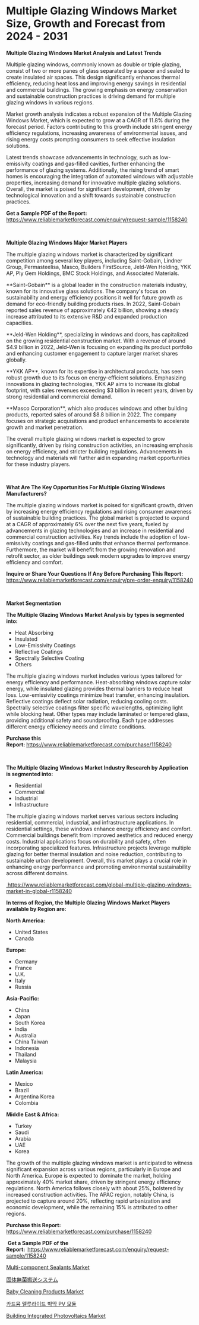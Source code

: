 <p><h1>Multiple Glazing Windows Market Size, Growth and Forecast from 2024 - 2031</h1></p><p><strong>Multiple Glazing Windows Market Analysis and Latest Trends</strong></p>
<p><p>Multiple glazing windows, commonly known as double or triple glazing, consist of two or more panes of glass separated by a spacer and sealed to create insulated air spaces. This design significantly enhances thermal efficiency, reducing heat loss and improving energy savings in residential and commercial buildings. The growing emphasis on energy conservation and sustainable construction practices is driving demand for multiple glazing windows in various regions.</p><p>Market growth analysis indicates a robust expansion of the Multiple Glazing Windows Market, which is expected to grow at a CAGR of 11.8% during the forecast period. Factors contributing to this growth include stringent energy efficiency regulations, increasing awareness of environmental issues, and rising energy costs prompting consumers to seek effective insulation solutions. </p><p>Latest trends showcase advancements in technology, such as low-emissivity coatings and gas-filled cavities, further enhancing the performance of glazing systems. Additionally, the rising trend of smart homes is encouraging the integration of automated windows with adjustable properties, increasing demand for innovative multiple glazing solutions. Overall, the market is poised for significant development, driven by technological innovation and a shift towards sustainable construction practices.</p></p>
<p><strong>Get a Sample PDF of the Report:&nbsp;</strong> <a href="https://www.reliablemarketforecast.com/enquiry/request-sample/1158240">https://www.reliablemarketforecast.com/enquiry/request-sample/1158240</a></p>
<p>&nbsp;</p>
<p><strong>Multiple Glazing Windows Major Market Players</strong></p>
<p><p>The multiple glazing windows market is characterized by significant competition among several key players, including Saint-Gobain, Lindner Group, Permasteelisa, Masco, Builders FirstSource, Jeld-Wen Holding, YKK AP, Ply Gem Holdings, BMC Stock Holdings, and Associated Materials. </p><p>**Saint-Gobain** is a global leader in the construction materials industry, known for its innovative glass solutions. The company's focus on sustainability and energy efficiency positions it well for future growth as demand for eco-friendly building products rises. In 2022, Saint-Gobain reported sales revenue of approximately €42 billion, showing a steady increase attributed to its extensive R&D and expanded production capacities.</p><p>**Jeld-Wen Holding**, specializing in windows and doors, has capitalized on the growing residential construction market. With a revenue of around $4.9 billion in 2022, Jeld-Wen is focusing on expanding its product portfolio and enhancing customer engagement to capture larger market shares globally.</p><p>**YKK AP**, known for its expertise in architectural products, has seen robust growth due to its focus on energy-efficient solutions. Emphasizing innovations in glazing technologies, YKK AP aims to increase its global footprint, with sales revenues exceeding $3 billion in recent years, driven by strong residential and commercial demand.</p><p>**Masco Corporation**, which also produces windows and other building products, reported sales of around $8.8 billion in 2022. The company focuses on strategic acquisitions and product enhancements to accelerate growth and market penetration.</p><p>The overall multiple glazing windows market is expected to grow significantly, driven by rising construction activities, an increasing emphasis on energy efficiency, and stricter building regulations. Advancements in technology and materials will further aid in expanding market opportunities for these industry players.</p></p>
<p>&nbsp;</p>
<p><strong>What Are The Key Opportunities For Multiple Glazing Windows Manufacturers?</strong></p>
<p><p>The multiple glazing windows market is poised for significant growth, driven by increasing energy efficiency regulations and rising consumer awareness of sustainable building practices. The global market is projected to expand at a CAGR of approximately 6% over the next five years, fueled by advancements in glazing technologies and an increase in residential and commercial construction activities. Key trends include the adoption of low-emissivity coatings and gas-filled units that enhance thermal performance. Furthermore, the market will benefit from the growing renovation and retrofit sector, as older buildings seek modern upgrades to improve energy efficiency and comfort.</p></p>
<p><strong>Inquire or Share Your Questions If Any Before Purchasing This Report:</strong> <a href="https://www.reliablemarketforecast.com/enquiry/pre-order-enquiry/1158240">https://www.reliablemarketforecast.com/enquiry/pre-order-enquiry/1158240</a></p>
<p>&nbsp;</p>
<p><strong>Market Segmentation</strong></p>
<p><strong>The Multiple Glazing Windows Market Analysis by types is segmented into:</strong></p>
<p><ul><li>Heat Absorbing</li><li>Insulated</li><li>Low-Emissivity Coatings</li><li>Reflective Coatings</li><li>Spectrally Selective Coating</li><li>Others</li></ul></p>
<p><p>The multiple glazing windows market includes various types tailored for energy efficiency and performance. Heat-absorbing windows capture solar energy, while insulated glazing provides thermal barriers to reduce heat loss. Low-emissivity coatings minimize heat transfer, enhancing insulation. Reflective coatings deflect solar radiation, reducing cooling costs. Spectrally selective coatings filter specific wavelengths, optimizing light while blocking heat. Other types may include laminated or tempered glass, providing additional safety and soundproofing. Each type addresses different energy efficiency needs and climate conditions.</p></p>
<p><strong>Purchase this Report:&nbsp;</strong><a href="https://www.reliablemarketforecast.com/purchase/1158240">https://www.reliablemarketforecast.com/purchase/1158240</a></p>
<p>&nbsp;</p>
<p><strong>The Multiple Glazing Windows Market Industry Research by Application is segmented into:</strong></p>
<p><ul><li>Residential</li><li>Commercial</li><li>Industrial</li><li>Infrastructure</li></ul></p>
<p><p>The multiple glazing windows market serves various sectors including residential, commercial, industrial, and infrastructure applications. In residential settings, these windows enhance energy efficiency and comfort. Commercial buildings benefit from improved aesthetics and reduced energy costs. Industrial applications focus on durability and safety, often incorporating specialized features. Infrastructure projects leverage multiple glazing for better thermal insulation and noise reduction, contributing to sustainable urban development. Overall, this market plays a crucial role in enhancing energy performance and promoting environmental sustainability across different domains.</p></p>
<p><a href="https://www.reliablemarketforecast.com/global-multiple-glazing-windows-market-in-global-r1158240">&nbsp;https://www.reliablemarketforecast.com/global-multiple-glazing-windows-market-in-global-r1158240</a></p>
<p><strong>In terms of Region, the Multiple Glazing Windows Market Players available by Region are:</strong></p>
<p>
    <p> <strong> North America: </strong>
        <ul>
            <li>United States</li>
            <li>Canada</li>
        </ul>
        </p> 
    <p> <strong> Europe: </strong>
        <ul>
            <li>Germany</li>
            <li>France</li>
            <li>U.K.</li>
            <li>Italy</li>
            <li>Russia</li>
        </ul>
        </p> 
    <p> <strong> Asia-Pacific: </strong>
        <ul>
            <li>China</li>
            <li>Japan</li>
            <li>South Korea</li>
            <li>India</li>
            <li>Australia</li>
            <li>China Taiwan</li>
            <li>Indonesia</li>
            <li>Thailand</li>
            <li>Malaysia</li>
        </ul>
        </p> 
    <p> <strong> Latin America: </strong>
        <ul>
            <li>Mexico</li>
            <li>Brazil</li>
            <li>Argentina Korea</li>
            <li>Colombia</li>
        </ul>
        </p> 
    <p> <strong> Middle East & Africa: </strong>
        <ul>
            <li>Turkey</li>
            <li>Saudi</li>
            <li>Arabia</li>
            <li>UAE</li>
            <li>Korea</li>
        </ul>
    </p>
    </p>
<p><p>The growth of the multiple glazing windows market is anticipated to witness significant expansion across various regions, particularly in Europe and North America. Europe is expected to dominate the market, holding approximately 40% market share, driven by stringent energy efficiency regulations. North America follows closely with about 25%, bolstered by increased construction activities. The APAC region, notably China, is projected to capture around 20%, reflecting rapid urbanization and economic development, while the remaining 15% is attributed to other regions.</p></p>
<p><strong>Purchase this Report: </strong><a href="https://www.reliablemarketforecast.com/purchase/1158240">https://www.reliablemarketforecast.com/purchase/1158240</a></p>
<p>&nbsp;<strong>Get a Sample PDF of the Report:&nbsp;&nbsp;</strong><a href="https://www.reliablemarketforecast.com/enquiry/request-sample/1158240">https://www.reliablemarketforecast.com/enquiry/request-sample/1158240</a></p>
<p><strong></strong></p>
<p><p><a href="https://github.com/WillieWoodard/Market-Research-Report-List-6/blob/main/multi-component-sealants-market.md">Multi-component Sealants Market</a></p><p><a href="https://medium.com/@caridadmajx6b/solid-aseptic-transfer-system-market-%E3%81%AF-%E3%82%B3%E3%82%B9%E3%83%88%E7%AE%A1%E7%90%86%E3%81%A8%E5%8A%B9%E7%8E%87%E5%90%91%E4%B8%8A%E3%82%92%E5%84%AA%E5%85%88%E3%81%97%E3%81%BE%E3%81%99-%E3%81%95%E3%82%89%E3%81%AB-%E5%A0%B1%E5%91%8A%E6%9B%B8%E3%81%AF%E5%B8%82%E5%A0%B4%E3%81%AE%E9%9C%80%E8%A6%81%E9%9D%A2%E3%81%A8%E4%BE%9B%E7%B5%A6%E9%9D%A2%E3%81%AE%E4%B8%A1%E6%96%B9%E3%82%92%E3%82%AB%E3%83%90%E3%83%BC%E3%81%97%E3%81%A6%E3%81%84%E3%81%BE%E3%81%99-solid-bdef34a7bc85">固体無菌搬送システム</a></p><p><a href="https://medium.com/@sandrajordanr514/in-the-baby-cleaning-products-market-the-main-focus-is-on-keeping-costs-low-and-getting-the-most-81db99c4e4a4">Baby Cleaning Products Market</a></p><p><a href="https://medium.com/@charlotte_egan89/%EC%84%B8%EA%B3%84-cadmium-telluride-thin-film-pv-modules-market-%EC%9D%80-2024%EC%97%90%EC%84%9C-2031%EB%A1%9C-%EC%97%B0%ED%8F%89%EA%B7%A0-%EC%A6%9D%EA%B0%80%EC%9C%A8%EC%9D%84-%EB%B3%B4%EC%9D%BC-%EA%B2%83%EC%9C%BC%EB%A1%9C-%EC%98%88%EC%83%81%EB%90%A9%EB%8B%88%EB%8B%A4-959ee8a881e7">카드뮴 텔루라이드 박막 PV 모듈</a></p><p><a href="https://issuu.com/reportprime-2/docs/building-integrated-photovoltaics-m_046da79b322b82">Building Integrated Photovoltaics Market</a></p></p>